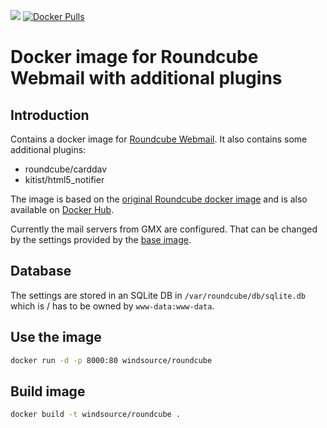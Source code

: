 ![](https://github.com/windsource/roundcube-docker/workflows/Roundcube%20docker%20image/badge.svg)
[![Docker Pulls](https://img.shields.io/docker/pulls/windsource/roundcube.svg)](https://hub.docker.com/r/windsource/roundcube/)

# Docker image for Roundcube Webmail with additional plugins

## Introduction

Contains a docker image for [Roundcube Webmail](https://roundcube.net/). It also contains some additional plugins:

* roundcube/carddav
* kitist/html5_notifier

The image is based on the [original Roundcube docker image](https://hub.docker.com/r/roundcube/roundcubemail) and is also available on
[Docker Hub](https://hub.docker.com/r/windsource/roundcube).

Currently the mail servers from GMX are configured. That can be changed by the
settings provided by the
[base image](https://hub.docker.com/r/roundcube/roundcubemail).

## Database

The settings are stored in an SQLite DB in `/var/roundcube/db/sqlite.db` which
is / has to be owned by `www-data:www-data`.

## Use the image

```bash
docker run -d -p 8000:80 windsource/roundcube
```

## Build image

```bash
docker build -t windsource/roundcube .
```
